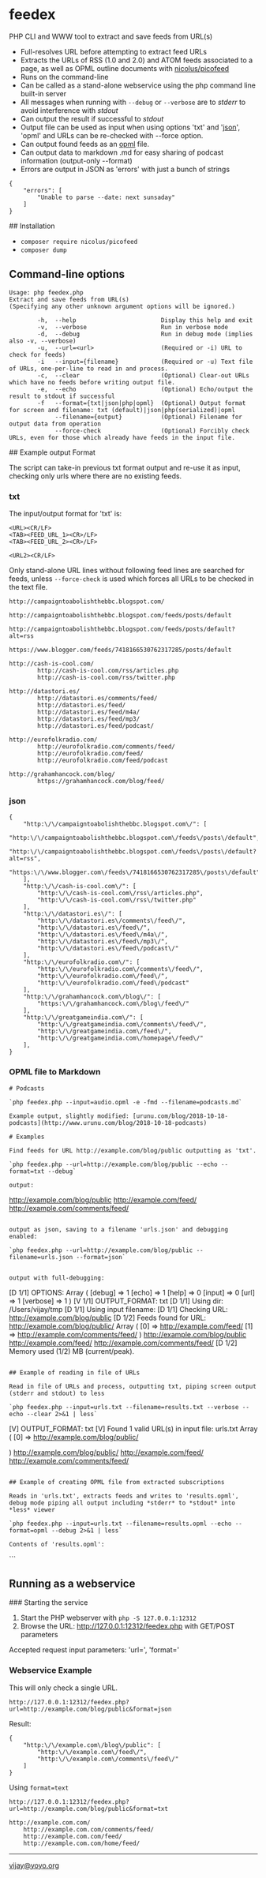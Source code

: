 # feedex

PHP CLI and WWW tool to extract and save feeds from URL(s)

- Full-resolves URL before attempting to extract feed URLs
- Extracts the URLs of RSS (1.0 and 2.0) and ATOM feeds associated to a page, as well as OPML outline documents with [nicolus/picofeed](https://github.com/nicolus/picoFeed)
- Runs on the command-line
- Can be called as a stand-alone webservice using the php command line built-in server
- All messages when running with `--debug` or `--verbose` are to *stderr* to avoid interference with *stdout*
- Can output the result if successful to *stdout*
- Output file can be used as input when using options 'txt' and '[json](https://json.org/)', 'opml' and URLs can be re-checked with --force option.
- Can output found feeds as an [opml](http://dev.opml.org/) file.
- Can output data to markdown .md for easy sharing of podcast information (output-only --format)
- Errors are output in JSON as 'errors' with just a bunch of strings

```
{
    "errors": [
        "Unable to parse --date: next sunsaday"
    ]
}
```

## Installation

- `composer require nicolus/picofeed`
- `composer dump`

## Command-line options

```
Usage: php feedex.php
Extract and save feeds from URL(s)
(Specifying any other unknown argument options will be ignored.)

        -h,  --help                        Display this help and exit
        -v,  --verbose                     Run in verbose mode
        -d,  --debug                       Run in debug mode (implies also -v, --verbose)
        -u,  --url=<url>                   (Required or -i) URL to check for feeds)
        -i   --input={filename}            (Required or -u) Text file of URLs, one-per-line to read in and process.
        -c,  --clear                       (Optional) Clear-out URLs which have no feeds before writing output file.
        -e,  --echo                        (Optional) Echo/output the result to stdout if successful
        -f   --format={txt|json|php|opml}  (Optional) Output format for screen and filename: txt (default)|json|php(serialized)|opml
             --filename={output}           (Optional) Filename for output data from operation
             --force-check                 (Optional) Forcibly check URLs, even for those which already have feeds in the input file.
 ```

## Example output Format

The script can take-in previous txt format output and re-use it as input, checking only urls where there are no existing feeds.

### txt

The input/output format for 'txt' is:

```
<URL><CR/LF>
<TAB><FEED_URL_1><CR>/LF>
<TAB><FEED_URL_2><CR>/LF>

<URL2><CR/LF>
```

Only stand-alone URL lines without following <TAB> feed lines are searched for feeds, unless `--force-check` is used which forces all URLs to be checked in the text file.


```
http://campaigntoabolishthebbc.blogspot.com/
        http://campaigntoabolishthebbc.blogspot.com/feeds/posts/default
        http://campaigntoabolishthebbc.blogspot.com/feeds/posts/default?alt=rss
        https://www.blogger.com/feeds/7418166530762317285/posts/default

http://cash-is-cool.com/
        http://cash-is-cool.com/rss/articles.php
        http://cash-is-cool.com/rss/twitter.php

http://datastori.es/
        http://datastori.es/comments/feed/
        http://datastori.es/feed/
        http://datastori.es/feed/m4a/
        http://datastori.es/feed/mp3/
        http://datastori.es/feed/podcast/

http://eurofolkradio.com/
        http://eurofolkradio.com/comments/feed/
        http://eurofolkradio.com/feed/
        http://eurofolkradio.com/feed/podcast

http://grahamhancock.com/blog/
        https://grahamhancock.com/blog/feed/
```

### json

```
{
    "http:\/\/campaigntoabolishthebbc.blogspot.com\/": [
        "http:\/\/campaigntoabolishthebbc.blogspot.com\/feeds\/posts\/default",
        "http:\/\/campaigntoabolishthebbc.blogspot.com\/feeds\/posts\/default?alt=rss",
        "https:\/\/www.blogger.com\/feeds\/7418166530762317285\/posts\/default"
    ],
    "http:\/\/cash-is-cool.com\/": [
        "http:\/\/cash-is-cool.com\/rss\/articles.php",
        "http:\/\/cash-is-cool.com\/rss\/twitter.php"
    ],
    "http:\/\/datastori.es\/": [
        "http:\/\/datastori.es\/comments\/feed\/",
        "http:\/\/datastori.es\/feed\/",
        "http:\/\/datastori.es\/feed\/m4a\/",
        "http:\/\/datastori.es\/feed\/mp3\/",
        "http:\/\/datastori.es\/feed\/podcast\/"
    ],
    "http:\/\/eurofolkradio.com\/": [
        "http:\/\/eurofolkradio.com\/comments\/feed\/",
        "http:\/\/eurofolkradio.com\/feed\/",
        "http:\/\/eurofolkradio.com\/feed\/podcast"
    ],
    "http:\/\/grahamhancock.com\/blog\/": [
        "https:\/\/grahamhancock.com\/blog\/feed\/"
    ],
    "http:\/\/greatgameindia.com\/": [
        "http:\/\/greatgameindia.com\/comments\/feed\/",
        "http:\/\/greatgameindia.com\/feed\/",
        "http:\/\/greatgameindia.com\/homepage\/feed\/"
    ],
}
```

### OPML file to Markdown

```
# Podcasts

`php feedex.php --input=audio.opml -e -fmd --filename=podcasts.md`

Example output, slightly modified: [urunu.com/blog/2018-10-18-podcasts](http://www.urunu.com/blog/2018-10-18-podcasts)

# Examples

Find feeds for URL http://example.com/blog/public outputting as 'txt'.

`php feedex.php --url=http://example.com/blog/public --echo --format=txt --debug`

output:

```
http://example.com/blog/public
        http://example.com/feed/
        http://example.com/comments/feed/
```

output as json, saving to a filename 'urls.json' and debugging enabled:

`php feedex.php --url=http://example.com/blog/public --filename=urls.json --format=json`

```

```

output with full-debugging:

```
[D 1/1] OPTIONS:
Array
(
    [debug] => 1
    [echo] => 1
    [help] => 0
    [input] => 0
    [url] => 1
    [verbose] => 1
)
[V 1/1] OUTPUT_FORMAT: txt
[D 1/1] Using dir: /Users/vijay/tmp
[D 1/1] Using input filename:
[D 1/1] Checking URL:
        http://example.com/blog/public
[D 1/2] Feeds found for URL:
        http://example.com/blog/public/
Array
(
    [0] => http://example.com/feed/
    [1] => http://example.com/comments/feed/
)
http://example.com/blog/public
        http://example.com/feed/
        http://example.com/comments/feed/
[D 1/2] Memory used (1/2) MB (current/peak).
```

## Example of reading in file of URLs

Read in file of URLs and process, outputting txt, piping screen output (stderr and stdout) to less

`php feedex.php --input=urls.txt --filename=results.txt --verbose --echo --clear 2>&1 | less`

```
[V] OUTPUT_FORMAT: txt
[V] Found 1 valid URL(s) in input file:
        urls.txt
Array
(
    [0] => http://example.com/blog/public/

)
http://example.com/blog/public/
        http://example.com/feed/
        http://example.com/comments/feed/
```

## Example of creating OPML file from extracted subscriptions

Reads in 'urls.txt', extracts feeds and writes to 'results.opml', debug mode piping all output including *stderr* to *stdout* into *less* viewer

`php feedex.php --input=urls.txt --filename=results.opml --echo --format=opml --debug 2>&1 | less`

Contents of 'results.opml':

```
<?xml version="1.0" encoding="UTF-8"?>
<opml version="1.0">
  <head>
    <title>FeedEx</title>
  </head>
  <body>
    <outline type="rss" text="Stories by RT Digital on Medium" xmlUrl="https://medium.com/feed/@rtdublindigital" title="Stories by RT Digital on Medium" description="Stories by RT Digital on Medium" htmlUrl="https://medium.com/@rtdublindigital?source=rss-dbca3f85c5a3------2"/>
    <outline type="rss" text="ChinaPower Project" xmlUrl="https://chinapower.csis.org/feed/" title="ChinaPower Project" description="Unpacking the complexity of China's rise" htmlUrl="https://chinapower.csis.org/"/>
<!-- SNIP! -->
  </body>
</opml>    
```

## Running as a webservice

### Starting the service

1. Start the PHP webserver with `php -S 127.0.0.1:12312`
2. Browse the URL: http://127.0.0.1:12312/feedex.php with GET/POST parameters

Accepted request input parameters: 'url=', 'format='

### Webservice Example

This will only check a single URL.

`http://127.0.0.1:12312/feedex.php?url=http://example.com/blog/public&format=json`

Result:

```
{
    "http:\/\/example.com\/blog\/public": [
        "http:\/\/example.com\/feed\/",
        "http:\/\/example.com\/comments\/feed\/"
    ]
}
```

Using `format=text`

`http://127.0.0.1:12312/feedex.php?url=http://example.com/blog/public&format=txt`

```
http://example.com.com/
	http://example.com.com/comments/feed/
	http://example.com.com/feed/
	http://example.com.com/home/feed/
```

----
vijay@yoyo.org
